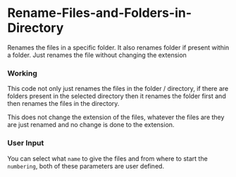 # Rename-Files-and-Folders-in-Directory
Renames the files in a specific folder. It also renames folder if present within a folder. Just renames the file without changing the extension



### Working

This code not only just renames the files in the folder / directory, if there are folders present in the selected directory then it renames the folder first and then 
renames the files in the directory.

This does not change the extension of the files, whatever the files are they are just renamed and no change is done to the extension.

### User Input
You can select what `name` to give the files and from where to start the `numbering`, both of these parameters are user defined.

